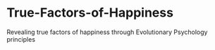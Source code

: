 # True-Factors-of-Happiness
Revealing true factors of happiness through Evolutionary Psychology principles
